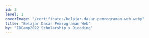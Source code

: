 ```yaml
---
id: 3
level: 1
coverImage: "/certificates/belajar-dasar-pemrograman-web.webp"
title: "Belajar Dasar Pemrograman Web"
by: "IDCamp2022 Scholarship x Dicoding"
---
```


